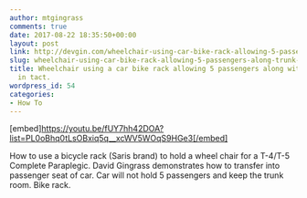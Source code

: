 ```yaml
---
author: mtgingrass
comments: true
date: 2017-08-22 18:35:50+00:00
layout: post
link: http://devgin.com/wheelchair-using-car-bike-rack-allowing-5-passengers-along-trunk-room-tact/
slug: wheelchair-using-car-bike-rack-allowing-5-passengers-along-trunk-room-tact
title: Wheelchair using a car bike rack allowing 5 passengers along with trunk room
  in tact.
wordpress_id: 54
categories:
- How To
---
```


[embed]https://youtu.be/fUY7hh42DOA?list=PL0oBhq0tLsOBxiq5q__xcWV5WOqS9HGe3[/embed]

How to use a bicycle rack (Saris brand) to hold a wheel chair for a T-4/T-5 Complete Paraplegic. David Gingrass demonstrates how to transfer into passenger seat of car. Car will not hold 5 passengers and keep the trunk room. Bike rack.




    
    
    
